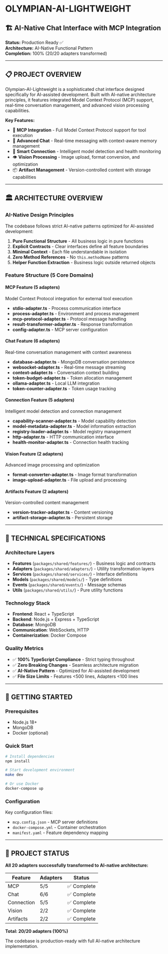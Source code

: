 # OLYMPIAN-AI-LIGHTWEIGHT

## 🏗️ AI-Native Chat Interface with MCP Integration

**Status:** Production Ready ✅  
**Architecture:** AI-Native Functional Pattern  
**Completion:** 100% (20/20 adapters transformed)

---

## 📋 PROJECT OVERVIEW

Olympian-AI-Lightweight is a sophisticated chat interface designed specifically for AI-assisted development. Built with AI-native architecture principles, it features integrated Model Context Protocol (MCP) support, real-time conversation management, and advanced vision processing capabilities.

**Key Features:**
- 🤖 **MCP Integration** - Full Model Context Protocol support for tool execution
- 💬 **Advanced Chat** - Real-time messaging with context-aware memory management  
- 🔗 **Smart Connection** - Intelligent model detection and health monitoring
- 👁️ **Vision Processing** - Image upload, format conversion, and optimization
- 📦 **Artifact Management** - Version-controlled content with storage capabilities

---

## 🏛️ ARCHITECTURE OVERVIEW

### AI-Native Design Principles
The codebase follows strict AI-native patterns optimized for AI-assisted development:

1. **Pure Functional Structure** - All business logic in pure functions
2. **Explicit Contracts** - Clear interfaces define all feature boundaries  
3. **Minimal Context** - Each file understandable in isolation
4. **Zero Method References** - No `this.methodName` patterns
5. **Helper Function Extraction** - Business logic outside returned objects

### Feature Structure (5 Core Domains)

#### MCP Feature (5 adapters)
Model Context Protocol integration for external tool execution
- **stdio-adapter.ts** - Process communication interface
- **process-adapter.ts** - Environment and process management  
- **mcp-protocol-adapter.ts** - Protocol message handling
- **result-transformer-adapter.ts** - Response transformation
- **config-adapter.ts** - MCP server configuration

#### Chat Feature (6 adapters)  
Real-time conversation management with context awareness
- **database-adapter.ts** - MongoDB conversation persistence
- **websocket-adapter.ts** - Real-time message streaming  
- **context-adapter.ts** - Conversation context building
- **token-budget-adapter.ts** - Token allocation management
- **ollama-adapter.ts** - Local LLM integration
- **token-counter-adapter.ts** - Token usage tracking

#### Connection Feature (5 adapters)
Intelligent model detection and connection management
- **capability-scanner-adapter.ts** - Model capability detection
- **model-metadata-adapter.ts** - Model information extraction
- **registry-loader-adapter.ts** - Model registry management
- **http-adapter.ts** - HTTP communication interface
- **health-monitor-adapter.ts** - Connection health tracking

#### Vision Feature (2 adapters)
Advanced image processing and optimization
- **format-converter-adapter.ts** - Image format transformation
- **image-upload-adapter.ts** - File upload and processing

#### Artifacts Feature (2 adapters)
Version-controlled content management
- **version-tracker-adapter.ts** - Content versioning
- **artifact-storage-adapter.ts** - Persistent storage

---

## 🔧 TECHNICAL SPECIFICATIONS

### Architecture Layers
- **Features** (`packages/shared/features/`) - Business logic and contracts
- **Adapters** (`packages/shared/adapters/`) - Utility transformation layers
- **Services** (`packages/shared/services/`) - Interface definitions
- **Models** (`packages/shared/models/`) - Type definitions
- **Events** (`packages/shared/events/`) - Message schemas
- **Utils** (`packages/shared/utils/`) - Pure utility functions

### Technology Stack
- **Frontend**: React + TypeScript
- **Backend**: Node.js + Express + TypeScript  
- **Database**: MongoDB
- **Communication**: WebSockets, HTTP
- **Containerization**: Docker Compose

### Quality Metrics
- ✅ **100% TypeScript Compliance** - Strict typing throughout
- ✅ **Zero Breaking Changes** - Seamless architecture migration
- ✅ **AI-Native Pattern** - Optimized for AI-assisted development
- ✅ **File Size Limits** - Features <500 lines, Adapters <100 lines

---

## 🚀 GETTING STARTED

### Prerequisites
- Node.js 18+
- MongoDB
- Docker (optional)

### Quick Start
```bash
# Install dependencies
npm install

# Start development environment
make dev

# Or use Docker
docker-compose up
```

### Configuration
Key configuration files:
- `mcp.config.json` - MCP server definitions
- `docker-compose.yml` - Container orchestration
- `manifest.yaml` - Feature dependency mapping

---

## 📁 PROJECT STATUS

**All 20 adapters successfully transformed to AI-native architecture:**

| Feature | Adapters | Status |
|---------|----------|--------|
| MCP | 5/5 | ✅ Complete |
| Chat | 6/6 | ✅ Complete |  
| Connection | 5/5 | ✅ Complete |
| Vision | 2/2 | ✅ Complete |
| Artifacts | 2/2 | ✅ Complete |

**Total: 20/20 adapters (100%)**

The codebase is production-ready with full AI-native architecture implementation.

